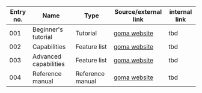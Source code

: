 |Entry no. | Name | Type | Source/external link | internal link | 
| --- |----------- |----------- | ----------- | ------ |
|001| Beginner's tutorial | Tutorial |  [goma website](https://www.gomafem.com/files/goma-beginners-tutorial.pdf)   | tbd |
|002| Capabilities | Feature list|  [goma website](https://www.gomafem.com/files/goma_capabilities_august_2020.pdf) | tbd |
|003 |Advanced capabilities |Feature list |[goma website](https://www.gomafem.com/files/goma-adv-cap.pdf) |tbd |
|004|Reference manual |Reference manual |[goma website](https://www.gomafem.com/files/goma-manual.pdf) | tbd |
